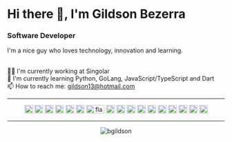 # Hi there 👋, I'm Gildson Bezerra

### Software Developer

I'm a nice guy who loves technology, innovation and learning.

<br/>👨‍💻 I'm currently working at Singolar
<br/>🌱 I'm currently learning Python, GoLang, JavaScript/TypeScript and Dart
<br/>📫 How to reach me: [gildson13@hotmail.com](mailto:gildson13@hotmail.com)

---

<p align="center">
  <img src="https://devicons.github.io/devicon/devicon.git/icons/python/python-original.svg" alt="python" width="20" height="20"/>
  <img src="https://devicons.github.io/devicon/devicon.git/icons/go/go-original.svg" alt="golang" width="20" height="20"/>
  <img src="https://devicons.github.io/devicon/devicon.git/icons/javascript/javascript-original.svg" alt="JavaScript" width="20" height="20"/>
  <img src="https://devicons.github.io/devicon/devicon.git/icons/typescript/typescript-original.svg" alt="TypeScript" width="20" height="20"/>
  <img src="https://dartpad.dev/dart-192.png" alt="dart" width="20" height="20"/>
  <img src="https://devicons.github.io/devicon/devicon.git/icons/django/django-original.svg" alt="django" width="20" height="20"/>
  <img src="https://flask.palletsprojects.com/en/1.1.x/_images/flask-logo.png" alt="flask" width="42" height="20"/>
  <img src="https://devicons.github.io/devicon/devicon.git/icons/nodejs/nodejs-original.svg" alt="nodejs" width="20" height="20"/>
  <img src="https://devicons.github.io/devicon/devicon.git/icons/angularjs/angularjs-plain.svg" alt="angular" width="20" height="20"/>
  <img src="https://devicons.github.io/devicon/devicon.git/icons/react/react-original.svg" alt="react" width="20" height="20"/>
  <img src="https://going2.com.br/images/icons/flutter-icon.png" alt="flutter" width="20" height="20"/>
  <img src="https://devicons.github.io/devicon/devicon.git/icons/postgresql/postgresql-original.svg" alt="postgres" width="20" height="20"/>
  <img src="https://devicons.github.io/devicon/devicon.git/icons/mysql/mysql-original.svg" alt="mysql" width="20" height="20"/>
  <img src="https://devicons.github.io/devicon/devicon.git/icons/mongodb/mongodb-original.svg" alt="mongo" width="20" height="20"/>
  <img src="https://devicons.github.io/devicon/devicon.git/icons/redis/redis-original.svg" alt="redis" width="20" height="20"/>
  <img src="https://devicons.github.io/devicon/devicon.git/icons/docker/docker-original-wordmark.svg" alt="docker" width="20" height="20"/>
  <img src="https://devicons.github.io/devicon/devicon.git/icons/linux/linux-original.svg" alt="linux" width="20" height="20"/>
</p>

---

<p align="center">
  <img src="https://github-readme-stats.vercel.app/api?username=bgildson&show_icons=true" alt="bgildson" />
</p>
